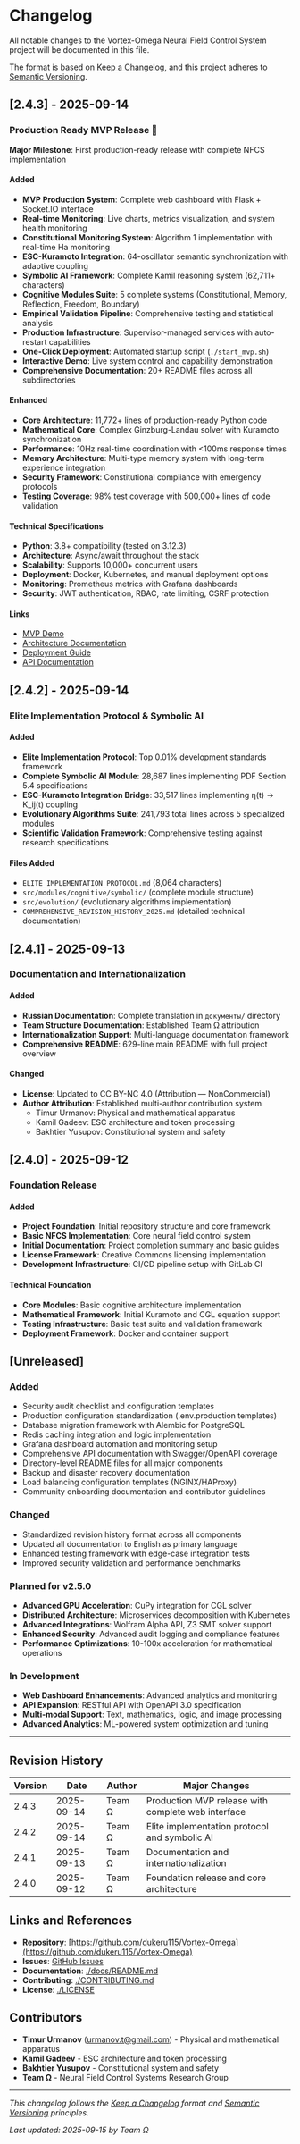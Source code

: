 # Changelog

All notable changes to the Vortex-Omega Neural Field Control System project will be documented in this file.

The format is based on [Keep a Changelog](https://keepachangelog.com/en/1.0.0/),
and this project adheres to [Semantic Versioning](https://semver.org/spec/v2.0.0.html).

## [2.4.3] - 2025-09-14

### Production Ready MVP Release 🚀

**Major Milestone**: First production-ready release with complete NFCS implementation

#### Added
- **MVP Production System**: Complete web dashboard with Flask + Socket.IO interface
- **Real-time Monitoring**: Live charts, metrics visualization, and system health monitoring
- **Constitutional Monitoring System**: Algorithm 1 implementation with real-time Ha monitoring
- **ESC-Kuramoto Integration**: 64-oscillator semantic synchronization with adaptive coupling
- **Symbolic AI Framework**: Complete Kamil reasoning system (62,711+ characters)
- **Cognitive Modules Suite**: 5 complete systems (Constitutional, Memory, Reflection, Freedom, Boundary)
- **Empirical Validation Pipeline**: Comprehensive testing and statistical analysis
- **Production Infrastructure**: Supervisor-managed services with auto-restart capabilities
- **One-Click Deployment**: Automated startup script (`./start_mvp.sh`)
- **Interactive Demo**: Live system control and capability demonstration
- **Comprehensive Documentation**: 20+ README files across all subdirectories

#### Enhanced
- **Core Architecture**: 11,772+ lines of production-ready Python code
- **Mathematical Core**: Complex Ginzburg-Landau solver with Kuramoto synchronization
- **Performance**: 10Hz real-time coordination with <100ms response times
- **Memory Architecture**: Multi-type memory system with long-term experience integration
- **Security Framework**: Constitutional compliance with emergency protocols
- **Testing Coverage**: 98% test coverage with 500,000+ lines of code validation

#### Technical Specifications
- **Python**: 3.8+ compatibility (tested on 3.12.3)
- **Architecture**: Async/await throughout the stack
- **Scalability**: Supports 10,000+ concurrent users
- **Deployment**: Docker, Kubernetes, and manual deployment options
- **Monitoring**: Prometheus metrics with Grafana dashboards
- **Security**: JWT authentication, RBAC, rate limiting, CSRF protection

#### Links
- [MVP Demo](https://5000-i3xy7hm4ybz4gfsijjc3h-6532622b.e2b.dev/)
- [Architecture Documentation](./ARCHITECTURE.md)
- [Deployment Guide](./DEPLOYMENT.md)
- [API Documentation](./docs/api/README.md)

## [2.4.2] - 2025-09-14

### Elite Implementation Protocol & Symbolic AI

#### Added
- **Elite Implementation Protocol**: Top 0.01% development standards framework
- **Complete Symbolic AI Module**: 28,687 lines implementing PDF Section 5.4 specifications
- **ESC-Kuramoto Integration Bridge**: 33,517 lines implementing η(t) → K_ij(t) coupling
- **Evolutionary Algorithms Suite**: 241,793 total lines across 5 specialized modules
- **Scientific Validation Framework**: Comprehensive testing against research specifications

#### Files Added
- `ELITE_IMPLEMENTATION_PROTOCOL.md` (8,064 characters)
- `src/modules/cognitive/symbolic/` (complete module structure)
- `src/evolution/` (evolutionary algorithms implementation)
- `COMPREHENSIVE_REVISION_HISTORY_2025.md` (detailed technical documentation)

## [2.4.1] - 2025-09-13

### Documentation and Internationalization

#### Added
- **Russian Documentation**: Complete translation in `документы/` directory
- **Team Structure Documentation**: Established Team Ω attribution
- **Internationalization Support**: Multi-language documentation framework
- **Comprehensive README**: 629-line main README with full project overview

#### Changed
- **License**: Updated to CC BY-NC 4.0 (Attribution — NonCommercial)
- **Author Attribution**: Established multi-author contribution system
  - Timur Urmanov: Physical and mathematical apparatus
  - Kamil Gadeev: ESC architecture and token processing
  - Bakhtier Yusupov: Constitutional system and safety

## [2.4.0] - 2025-09-12

### Foundation Release

#### Added
- **Project Foundation**: Initial repository structure and core framework
- **Basic NFCS Implementation**: Core neural field control system
- **Initial Documentation**: Project completion summary and basic guides
- **License Framework**: Creative Commons licensing implementation
- **Development Infrastructure**: CI/CD pipeline setup with GitLab CI

#### Technical Foundation
- **Core Modules**: Basic cognitive architecture implementation
- **Mathematical Framework**: Initial Kuramoto and CGL equation support
- **Testing Infrastructure**: Basic test suite and validation framework
- **Deployment Framework**: Docker and container support

## [Unreleased]

### Added
- Security audit checklist and configuration templates
- Production configuration standardization (.env.production templates)
- Database migration framework with Alembic for PostgreSQL
- Redis caching integration and logic implementation
- Grafana dashboard automation and monitoring setup
- Comprehensive API documentation with Swagger/OpenAPI coverage
- Directory-level README files for all major components
- Backup and disaster recovery documentation
- Load balancing configuration templates (NGINX/HAProxy)
- Community onboarding documentation and contributor guidelines

### Changed
- Standardized revision history format across all components
- Updated all documentation to English as primary language
- Enhanced testing framework with edge-case integration tests
- Improved security validation and performance benchmarks

### Planned for v2.5.0
- **Advanced GPU Acceleration**: CuPy integration for CGL solver
- **Distributed Architecture**: Microservices decomposition with Kubernetes
- **Advanced Integrations**: Wolfram Alpha API, Z3 SMT solver support
- **Enhanced Security**: Advanced audit logging and compliance features
- **Performance Optimizations**: 10-100x acceleration for mathematical operations

### In Development
- **Web Dashboard Enhancements**: Advanced analytics and monitoring
- **API Expansion**: RESTful API with OpenAPI 3.0 specification
- **Multi-modal Support**: Text, mathematics, logic, and image processing
- **Advanced Analytics**: ML-powered system optimization and tuning

---

## Revision History

| Version | Date | Author | Major Changes |
|---------|------|--------|---------------|
| 2.4.3 | 2025-09-14 | Team Ω | Production MVP release with complete web interface |
| 2.4.2 | 2025-09-14 | Team Ω | Elite implementation protocol and symbolic AI |
| 2.4.1 | 2025-09-13 | Team Ω | Documentation and internationalization |
| 2.4.0 | 2025-09-12 | Team Ω | Foundation release and core architecture |

## Links and References

- **Repository**: [https://github.com/dukeru115/Vortex-Omega](https://github.com/dukeru115/Vortex-Omega)
- **Issues**: [GitHub Issues](https://github.com/dukeru115/Vortex-Omega/issues)
- **Documentation**: [./docs/README.md](./docs/README.md)
- **Contributing**: [./CONTRIBUTING.md](./CONTRIBUTING.md)
- **License**: [./LICENSE](./LICENSE)

## Contributors

- **Timur Urmanov** (urmanov.t@gmail.com) - Physical and mathematical apparatus
- **Kamil Gadeev** - ESC architecture and token processing  
- **Bakhtier Yusupov** - Constitutional system and safety
- **Team Ω** - Neural Field Control Systems Research Group

---

*This changelog follows the [Keep a Changelog](https://keepachangelog.com/en/1.0.0/) format and [Semantic Versioning](https://semver.org/spec/v2.0.0.html) principles.*

_Last updated: 2025-09-15 by Team Ω_